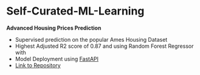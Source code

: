 # Self-Curated-ML-Learning

**Advanced Housing Prices Prediction**
- Supervised prediction on the popular Ames Housing Dataset 
- Highest Adjusted R2 score of 0.87 and using Random Forest Regressor with 
- Model Deployment using [FastAPI](https://fastapi.tiangolo.com/)
- [Link to Repository](https://github.com/sinhasagar507/Self-Curated-ML-Learning/tree/master/Statistical%20ML/Housing%20Prices%20Prediction)
